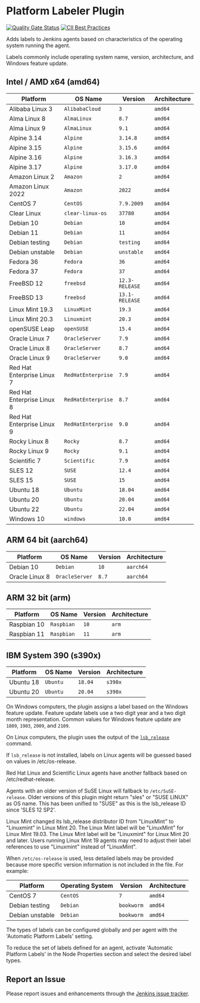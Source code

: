 # Platform Labeler Plugin

[![Quality Gate Status](https://sonarcloud.io/api/project_badges/measure?project=MarkEWaite_platformlabeler-plugin&metric=alert_status)](https://sonarcloud.io/dashboard?id=MarkEWaite_platformlabeler-plugin)
[![CII Best Practices](https://bestpractices.coreinfrastructure.org/projects/3537/badge)](https://bestpractices.coreinfrastructure.org/projects/3537)

Adds labels to Jenkins agents based on characteristics of the operating system running the agent.

Labels commonly include operating system name, version, architecture, and Windows feature update.

## Intel / AMD x64 (amd64)

| Platform                   | OS Name            | Version        | Architecture |
| -------------------------- | ------------------ | -------------- | ------------ |
| Alibaba Linux 3            | `AlibabaCloud`     | `3`            | `amd64`      | // EOL: 30 Apr 2031
| Alma Linux 8               | `AlmaLinux`        | `8.7`          | `amd64`      | // EOL: 31 Mar 2029
| Alma Linux 9               | `AlmaLinux`        | `9.1`          | `amd64`      | // EOL: 31 May 2032
| Alpine 3.14                | `Alpine`           | `3.14.8`       | `amd64`      | // EOL: 01 May 2023
| Alpine 3.15                | `Alpine`           | `3.15.6`       | `amd64`      | // EOL: 01 Nov 2023
| Alpine 3.16                | `Alpine`           | `3.16.3`       | `amd64`      | // EOL: 01 May 2024
| Alpine 3.17                | `Alpine`           | `3.17.0`       | `amd64`      | // EOL: 01 Nov 2024
| Amazon Linux 2             | `Amazon`           | `2`            | `amd64`      | // EOL: 30 Jun 2023
| Amazon Linux 2022          | `Amazon`           | `2022`         | `amd64`      | // EOL: 31 Dec 2028?
| CentOS 7                   | `CentOS`           | `7.9.2009`     | `amd64`      | // EOL: 30 Jun 2024
| Clear Linux                | `clear-linux-os`   | `37780`        | `amd64`      |
| Debian 10                  | `Debian`           | `10`           | `amd64`      | // EOL: 30 Jun 2024
| Debian 11                  | `Debian`           | `11`           | `amd64`      | // EOL: 30 Jun 2026
| Debian testing             | `Debian`           | `testing`      | `amd64`      |
| Debian unstable            | `Debian`           | `unstable`     | `amd64`      |
| Fedora 36                  | `Fedora`           | `36`           | `amd64`      | // EOL: 16 May 2023
| Fedora 37                  | `Fedora`           | `37`           | `amd64`      | // EOL: 14 Nov 2023
| FreeBSD 12                 | `freebsd`          | `12.3-RELEASE` | `amd64`      | // EOL: 30 Jun 2024
| FreeBSD 13                 | `freebsd`          | `13.1-RELEASE` | `amd64`      | // EOL: 31 Jan 2026
| Linux Mint 19.3            | `LinuxMint`        | `19.3`         | `amd64`      | // EOL:        2023
| Linux Mint 20.3            | `Linuxmint`        | `20.3`         | `amd64`      | // EOL:    Apr 2025
| openSUSE Leap              | `openSUSE`         | `15.4`         | `amd64`      | // EOL: 30 Nov 2023
| Oracle Linux 7             | `OracleServer`     | `7.9`          | `amd64`      | // EOL: 30 Jun 2024
| Oracle Linux 8             | `OracleServer`     | `8.7`          | `amd64`      | // EOL: 31 May 2029
| Oracle Linux 9             | `OracleServer`     | `9.0`          | `amd64`      | // EOL: 31 May 2032
| Red Hat Enterprise Linux 7 | `RedHatEnterprise` | `7.9`          | `amd64`      | // EOL: 30 Jun 2024
| Red Hat Enterprise Linux 8 | `RedHatEnterprise` | `8.7`          | `amd64`      | // EOL: 31 May 2029
| Red Hat Enterprise Linux 9 | `RedHatEnterprise` | `9.0`          | `amd64`      | // EOL: 31 May 2032
| Rocky Linux 8              | `Rocky`            | `8.7`          | `amd64`      | // EOL: 31 May 2029
| Rocky Linux 9              | `Rocky`            | `9.1`          | `amd64`      | // EOL: 31 May 2032
| Scientific 7               | `Scientific`       | `7.9`          | `amd64`      | // EOL: 30 Jun 2024
| SLES 12                    | `SUSE`             | `12.4`         | `amd64`      | // EOL: 31 Oct 2027
| SLES 15                    | `SUSE`             | `15`           | `amd64`      | // EOL: 31 Jul 2031
| Ubuntu 18                  | `Ubuntu`           | `18.04`        | `amd64`      | // EOL: 30 Apr 2023
| Ubuntu 20                  | `Ubuntu`           | `20.04`        | `amd64`      | // EOL: 30 Apr 2025
| Ubuntu 22                  | `Ubuntu`           | `22.04`        | `amd64`      | // EOL: 30 Apr 2027
| Windows 10                 | `windows`          | `10.0`         | `amd64`      | // EOL: 14 Oct 2025

## ARM 64 bit (aarch64)

| Platform                   | OS Name            | Version        | Architecture |
| -------------------------- | ------------------ | -------------- | ------------ |
| Debian 10                  | `Debian`           | `10`           | `aarch64`    |
| Oracle Linux 8             | `OracleServer`     | `8.7`          | `aarch64`    |

## ARM 32 bit (arm)

| Platform                   | OS Name            | Version        | Architecture |
| -------------------------- | ------------------ | -------------- | ------------ |
| Raspbian 10                | `Raspbian`         | `10`           | `arm`        |
| Raspbian 11                | `Raspbian`         | `11`           | `arm`        |

## IBM System 390 (s390x)

| Platform                   | OS Name            | Version        | Architecture |
| -------------------------- | ------------------ | -------------- | ------------ |
| Ubuntu 18                  | `Ubuntu`           | `18.04`        | `s390x`      | // EOL: 30 Apr 2023
| Ubuntu 20                  | `Ubuntu`           | `20.04`        | `s390x`      | // EOL: 30 Apr 2025

On Windows computers, the plugin assigns a label based on the Windows feature update.
Feature update labels use a two digit year and a two digit month representation.
Common values for Windows feature update are `1809`, `1903`, `2009`, and `2109`.

On Linux computers, the plugin uses the output of the [`lsb_release`](https://linux.die.net/man/1/lsb_release) command.

If `lsb_release` is not installed, labels on Linux agents will be guessed based on values in /etc/os-release.

Red Hat Linux and Scientific Linux agents have another fallback based on /etc/redhat-release.

Agents with an older version of SuSE Linux will fallback to `/etc/SuSE-release`. Older versions of this plugin might return "sles" or "SUSE LINUX" as OS name.
This has been unified to "SUSE" as this is the lsb_release ID since 'SLES 12 SP2'.

Linux Mint changed its lsb_release distributor ID from "LinuxMint" to "Linuxmint" in Linux Mint 20.
The Linux Mint label will be "LinuxMint" for Linux Mint 19.03.
The Linux Mint label will be "Linuxmint" for Linux Mint 20 and later.
Users running Linux Mint 19 agents may need to adjust their label references to use "Linuxmint" instead of "LinuxMint".

When `/etc/os-release` is used, less detailed labels may be provided because more specific version information is not included in the file.
For example:

| Platform                   | Operating System   | Version        | Architecture |
| -------------------------- | ------------------ | -------------- | ------------ |
| CentOS 7                   | `CentOS`           | `7`            | `amd64`      |
| Debian testing             | `Debian`           | `bookworm`     | `amd64`      |
| Debian unstable            | `Debian`           | `bookworm`     | `amd64`      |

The types of labels can be configured globally and per agent with the 'Automatic Platform Labels' setting.

To reduce the set of labels defined for an agent, activate 'Automatic Platform Labels' in the Node Properties section and select the desired label types.

## Report an Issue

Please report issues and enhancements through the [Jenkins issue tracker](https://www.jenkins.io/participate/report-issue/redirect/#15650).
